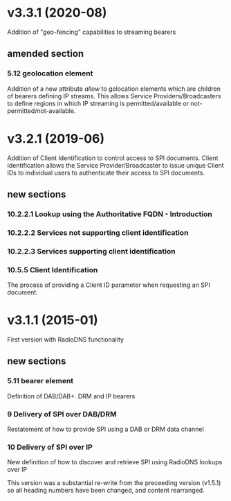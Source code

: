 # v3.3.1 (2020-08)
Addition of "geo-fencing" capabilities to streaming bearers

## amended section
### 5.12 geolocation element
Addition of a new attribute _allow_ to gelocation elements which are children of bearers defining IP streams.
This allows Service Providers/Broadcasters to define regions in which IP streaming is permitted/available or not-permitted/not-available.

# v3.2.1 (2019-06)
Addition of Client Identification to control access to SPI documents.
Client Identification allows the Service Provider/Broadcaster to issue unique Client IDs to individual users to authenticate their access to SPI documents.

## new sections
### 10.2.2.1 Lookup using the Authoritative FQDN - Introduction
### 10.2.2.2 Services not supporting client identification
### 10.2.2.3 Services supporting client identification
### 10.5.5 Client Identification
The process of providing a Client ID parameter when requesting an SPI document.

# v3.1.1 (2015-01)
First version with RadioDNS functionality

## new sections
### 5.11 bearer element
Definition of DAB/DAB+. DRM and IP bearers

### 9 Delivery of SPI over DAB/DRM
Restatement of how to provide SPI using a DAB or DRM data channel
 
### 10 Delivery of SPI over IP
New definition of how to discover and retrieve SPI using RadioDNS lookups over IP

This version was a substantial re-write from the preceeding version (v1.5.1) so all heading numbers have been changed, and content rearranged.
